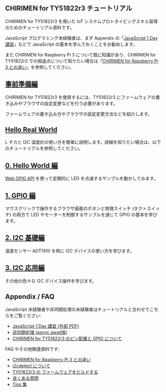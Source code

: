 ## CHIRIMEN for  TY51822r3 チュートリアル

CHIRIMEN for TY51822r3 を用いた IoT システムプロトタイピングスキル習得のためのチュートリアル資料です。

JavaScript プログラミング未経験者は、まず Appendix の「[JavaScript 1 Day 講習](https://webiotmakers.github.io/static/docs/2017/maebashi-js.pdf)」などで JavaScript の基本を学んでおくことをお勧めします。

また CHIRIMEN for Raspberry Pi 3 について既に知識があり、CHIRIMEN for TY51822r3 での相違点について知りたい場合は「[CHIRIMEN for Raspberry Pi 3 との違い](ble/ja/diff.md)」を参照してください。

## [事前準備編](setting.md)

CHIRIMEN for TY51822r3 を使用するには、TY51822r3 にファームウェアの書き込みやブラウザの設定変更などを行う必要があります。

ファームウェアの書き込み方やブラウザの設定変更方法などを紹介します。

## [Hello Real World](hellorealworld.md)
L チカと I2C 温度計の使い方を簡単に説明します。詳細を知りたい場合は、以下のチュートリアルを参照してください。

## [0. Hello World 編](section0.md)
 [Web GPIO API](https://rawgit.com/browserobo/WebGPIO/master/) を使って定期的に LED を点滅するサンプルを動かしてみます。

## [1. GPIO 編](section1.md)
 マウスクリックで操作するブラウザ画面のボタンと物理スイッチ (タクトスイッチ) の両方で LED やモーターを制御するサンプルを通じて GPIO の基本を学びます。

## [2. I2C 基礎編](section2.md)
 温度センサー ADT7410 を例に I2C デバイスの使い方を学びます。

## [3. I2C 応用編](section3.md)
 その他の色々な I2C デバイス操作を学びます。

## Appendix / FAQ
JavaScript 未経験者や非同期処理の未経験者はチュートリアルと合わせてこちらをご覧ください:

* [JavaScript 1 Day 講習 (外部 PDF)](https://webiotmakers.github.io/static/docs/2017/maebashi-js.pdf)
* [非同期処理 (async await版)](appendix0.md)
* [CHIRIMEN for TY51822r3 のピン配置と GPIO について](pins.md)

FAQ やその他関連資料です:

* [CHIRIMEN for Raspberry Pi 3 との違い](diff.md)
* [i2cdetect について](i2cdetect.md)
* [TY51822r3 の ファームウェアをビルドする](bridge.md)
* [良くある質問](faq.md)
* [Tips 集](tips.md)

